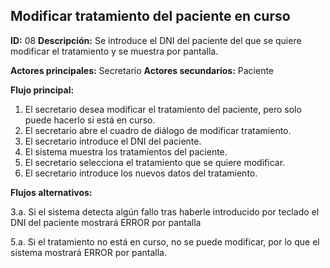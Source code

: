 
## Modificar tratamiento del paciente en curso
**ID:** 08 **Descripción:** Se introduce el DNI del paciente del que se quiere modificar el tratamiento y se muestra por pantalla.

**Actores principales:** Secretario **Actores secundarios:** Paciente

**Flujo principal:**
1. El secretario desea modificar el tratamiento del paciente, pero solo puede hacerlo si está en curso.
2. El secretario abre el cuadro de diálogo de modificar tratamiento.
3. El secretario introduce el DNI del paciente.
4. El sistema muestra los tratamientos del paciente.
5. El secretario selecciona el tratamiento que se quiere modificar.
6. El secretario introduce los nuevos datos del tratamiento.

**Flujos alternativos:**

3.a. Si el sistema detecta algún fallo tras haberle introducido por teclado el DNI del paciente mostrará ERROR por pantalla

5.a. Si el tratamiento no está en curso, no se puede modificar, por lo que el sistema mostrará ERROR por pantalla.
